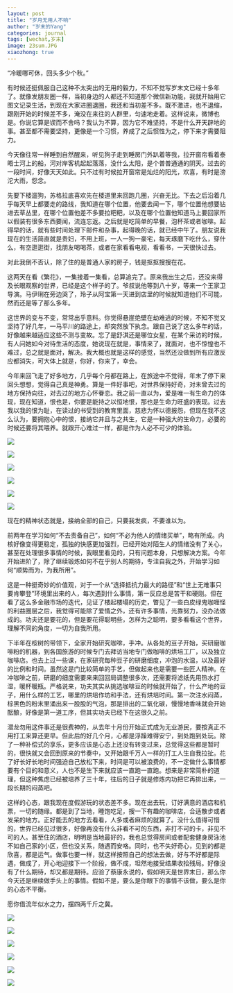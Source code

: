 ```yaml
---
layout: post
title: "岁月无用人不响"
author: "岁末的Yang"
categories: journal
tags: [wechat,岁末]
image: 23sum.JPG
xiaozhong: true
---
```


“冷暖哪可休，回头多少个秋。”

有时候还挺佩服自己这种不太突出的无用的毅力，不知不觉写岁末文已经十多年了。就像发朋友圈一样，当初身边的人都还不知道那个微信新功能，我就开始用它图文记录生活，到现在大家进圈退圈，我还和当初差不多。既不激进，也不退缩，跟刚开始的时候差不多，淹没在来往的人群里，匀速地走着。这样说来，微博也是。你说它算是锲而不舍吗？我认为不算，因为它不难坚持，不是什么开天辟地的事。甚至都不需要坚持，更像是一个习惯，养成了之后惯性为之，停下来才需要阻力。

今天像往常一样睡到自然醒来，听见狗子走到睡房门外趴着等我，拉开窗帘看着泰晤士河上的船，河对岸客机起起落落，没什么太阳，是个普普通通的阴天。过去的一段时间，好像天天如此。只不过有时候拉开窗帘是灿烂的阳光，欢喜，有时是滂沱大雨，怨念。

先要下楼遛狗，苏格拉底喜欢先在楼道里来回跑几圈，兴奋无比。下去之后沿着几乎每天早上都要走的路线，我知道在哪个位置，他要去闻一下，哪个位置他想要钻进去草丛里，在哪个位置他差不多要拉粑粑，以及在哪个位置他知道马上要回家所以假装有很多东西要闻，流连忘返。之后就是吃简单的早餐，泡杯茶或者咖啡。起得早的话，就有些时间处理下邮件和杂事，起得晚的话，就已经中午了。朋友说我现在的生活简直就是贵妇，不用上班，一人一狗一豪宅，每天琢磨下吃什么，穿什么，有空逛逛街，找朋友喝喝茶，或者在家看看电视，看看书，一天很快过去。

对此我倒不否认，除了住的是普通人家的房子，钱是抠抠搜搜在花。

这两天在看《繁花》，一集接着一集看，总算追完了。原来我出生之后，还没来得及长眼观察的世界，已经是这个样子的了。爷叔说他等到八十岁，等来一个王家卫导演。马伊琍在旁边哭了，玲子从阿宝第一天进到店里的时候就知道他们不可能，然而还是等了那么多年。

这世界的变与不变，常常出乎意料。你觉得悬崖绝壁在劫难逃的时候，不知不觉又坚持了好几年，一马平川的路途上，却突然放下执念。跟自己说了这么多年的话，好像越来越适应这些不测与变故。忘了是舒淇还是哪位女星，在某个采访的时候，有人问她如今对待生活的态度，她说现在就是，事情来了，就面对，也不惊惶也不难过，总之就是面对，解决。我大概也就是这样的感觉，当然还没做到所有应激反应都消失，可大体上就是，你好，你来了，幸会。

今年来回飞走了好多地方，几乎每个月都在路上，在旅途中不觉得，年末了停下来回头想想，觉得自己真是神勇。算是一件好事吧，对世界保持好奇，对未曾去过的地方保持向往，对去过的地方心怀眷恋。我之前一直以为，爱是唯一有生命力的体现，现在知道，恨也是，你要是能持之以恒地恨，那也是生命力旺盛的表现。过去我以我的恨为耻，在读过的书受到的教育里面，慈悲为怀以德报怨，但现在我不这么认为，要拥抱心中的恨，接纳它并且与之共生，它是一种强大的生命力，必要的时候还要将其喂养。就跟开心难过一样，都是作为人必不可少的体验。

![](/assets/img/23sum/23sum1.JPG?raw=true)

![](/assets/img/23sum/23sum2.JPG?raw=true)

![](/assets/img/23sum/23sum3.JPG?raw=true)

![](/assets/img/23sum/23sum4.JPG?raw=true)

![](/assets/img/23sum/23sum5.JPG?raw=true)

![](/assets/img/23sum/23sum6.JPG?raw=true)

现在的精神状态就是，接纳全部的自己，只要我发疯，不要谁以为。

前两年在学习如何“不去责备自己”，如何“不必为他人的情绪买单”，略有所成。内核好像变得更稳定，孤独的快感更加强烈，已经开始对陌生人的情绪没有了关心，甚至在处理很多事情的时候，我眼里看见的，只有问题本身，只想解决方案。今年开始进阶了，除了继续锻炼如何不在乎别人的期待，专注自我之外，开始学习如何“顺势而为，为我所用”。

这是一种挺奇妙的价值观，对于一个从“选择抵抗力最大的路径”和“世上无难事只要肯攀登”环境里出来的人，每次遇到什么事情，第一反应总是苦干和硬刚。但在看了这么多金融市场的迭代，见证了楼起楼塌的历史，瞥见了一些白皮绿鬼咖喱怪的利益圈层之后，我觉得可能除了爱情之外，还有许多事情，光靠努力，没办法做成的。功夫还是要花的，但是要花得聪明些，怎样为之聪明，要多看看这个世界，理解不同的角度，一切为自我所用。

下半年在桉树的带领下，全家开始研究咖啡，手冲。从各处的豆子开始，买研磨咖啡粉的机器，到各国旅游的时候专门去拜访当地专门做咖啡的烘培工厂，以及独立咖啡店。也去上过一些课，在家研究每种豆子的研磨细度，冲泡的水温，以及最好的比例和时间。虽然这是门比较简单的手艺，但做起来也是需要一些匠人精神。在冲咖啡之前，研磨的细度需要来来回回局调整很多次，还需要将滤纸先用热水打湿，暖杯暖瓶。严格说来，功夫其实从挑选咖啡豆的时候就开始了，什么产地的豆子，用什么样的工艺，哪里的烘培作坊和手法，还有烘培时间。第一次注水闷蒸，棕黑色的粉末里涌出来一股股的气泡，那是排出的二氧化碳，慢慢地香味就会开始酝酿，好像是第一道工序，但其实功夫已经下在这很久之前。

潜龙勿用这件事还是很费神的，从去年十月份开始正式成为无业游民，要按真正不用打工来算还更早。但此后的好几个月，心都是浮躁难得安宁，到处跑到处玩。除了一种补偿式的享乐，更多应该是心态上还没有转变过来，总觉得这些都是暂时的，很快就又会回到原来的节奏中，又开始跟千万人一样的打工人生自我拉扯。花了好长好长地时间强迫自己放松下来，时间是可以被浪费的，不一定做什么事情都要有个目的和意义，人也不是生下来就应该一直跑一直跑。想来是非常简朴的道理，但这种焦虑已经被培养了三十年，往后的日子就是修炼内功把它再排出来，一段长期的闷蒸吧。

这样的心态，跟我现在度假游玩的状态差不多。现在出去玩，订好满意的酒店和机票，一切的随缘。都是到了当地，睡饱吃足，搜一下有趣的咖啡店，合适散步或者发呆的地方。正好能去的地方去看看，人多或者麻烦的就算了。没什么值得可惜的，世界已经见过很多，好像再没有什么非看不可的东西，非打不可的卡，非见不可的人。甚至住的酒店，明明是当地最好的，我也总觉得房间或者配套健身房泳池不如自己家的小区，但也没关系，随遇而安咯。同时，也不失好奇心，见到的都是欣喜，都是运气。做事也要一样，就这样按照自己的想法去做，好与不好都是际遇，做成了，开心地迎接下一个阶段，做不成，坦然地接受结果收拾残局。好像没有了什么期待，却又都是期待。应验了蔡康永说的，假如明天是世界末日，那么你今天还是继续做手头上的事情。假如不是，要么是你眼下的事情不该做，要么是你的心态不平衡。

愿你借流年似水之力，摆四两千斤之冀。

![](/assets/img/23sum/23sum7.JPG?raw=true)

![](/assets/img/23sum/23sum8.JPG?raw=true)

![](/assets/img/23sum/23sum9.JPG?raw=true)

![](/assets/img/23sum/23sum10.JPG?raw=true)

![](/assets/img/23sum/23sum11.JPG?raw=true)

![](/assets/img/23sum/23sum12.JPG?raw=true)
